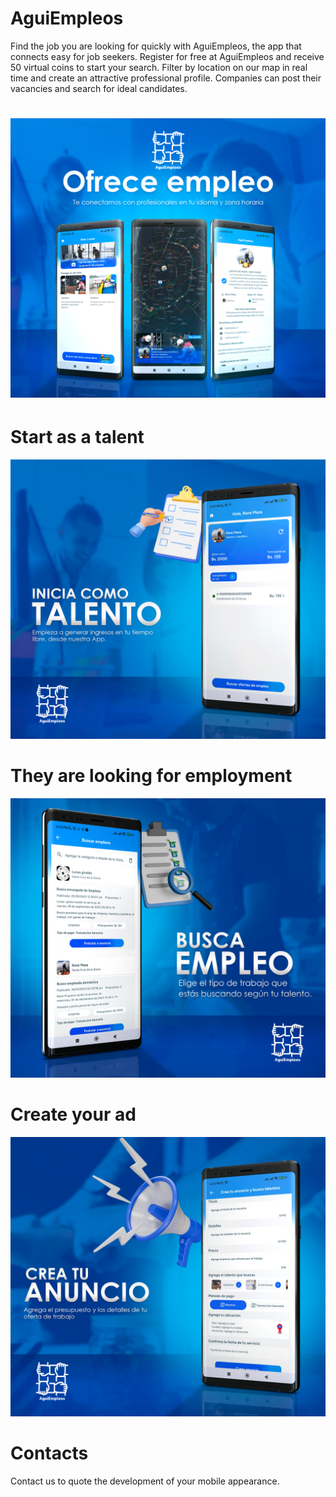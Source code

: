 # AguiEmpleos

Find the job you are looking for quickly with AguiEmpleos, the app that connects
easy for job seekers.
Register for free at AguiEmpleos and receive 50 virtual coins to start your search.
Filter by location on our map in real time and create an attractive professional profile.
Companies can post their vacancies and search for ideal candidates.

# ![Imagen Home](screenshots/IMG1.png)


# Start as a talent
![Imagen Home](screenshots/IMG2.png)


# They are looking for employment
![Imagen Home](screenshots/IMG3.png)


# Create your ad
![Imagen Home](screenshots/IMG4.png)

# Contacts
Contact us to quote the development of your mobile appearance.


